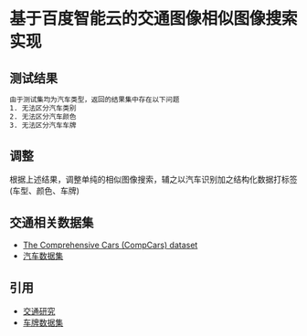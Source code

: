 # 基于百度智能云的交通图像相似图像搜索实现

## 测试结果

```bash
由于测试集均为汽车类型，返回的结果集中存在以下问题
1. 无法区分汽车类别
2. 无法区分汽车颜色
3. 无法区分汽车车牌
```

## 调整

根据上述结果，调整单纯的相似图像搜索，辅之以汽车识别加之结构化数据打标签(车型、颜色、车牌)

## 交通相关数据集

- [The Comprehensive Cars (CompCars) dataset](http://mmlab.ie.cuhk.edu.hk/datasets/comp_cars/)
- [汽车数据集](http://ai.stanford.edu/~jkrause/cars/car_dataset.html)

## 引用

- [交通研究](https://medusa.fit.vutbr.cz/traffic/)
- [车牌数据集](http://vision.princeton.edu/projects/2010/SUN/SUN397.tar.gz)